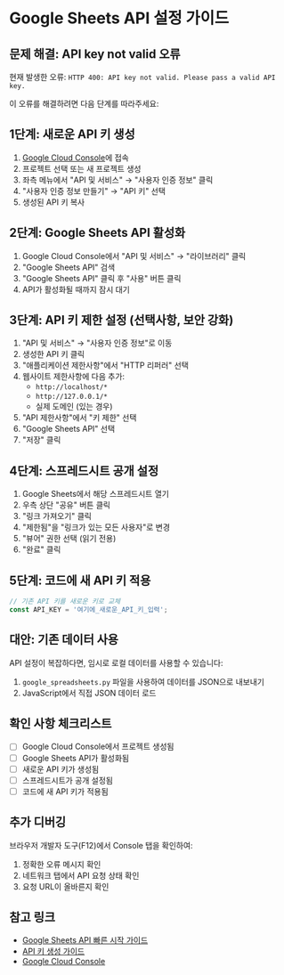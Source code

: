 # Google Sheets API 설정 가이드

## 문제 해결: API key not valid 오류

현재 발생한 오류: `HTTP 400: API key not valid. Please pass a valid API key.`

이 오류를 해결하려면 다음 단계를 따라주세요:

## 1단계: 새로운 API 키 생성

1. [Google Cloud Console](https://console.cloud.google.com/)에 접속
2. 프로젝트 선택 또는 새 프로젝트 생성
3. 좌측 메뉴에서 "API 및 서비스" → "사용자 인증 정보" 클릭
4. "사용자 인증 정보 만들기" → "API 키" 선택
5. 생성된 API 키 복사

## 2단계: Google Sheets API 활성화

1. Google Cloud Console에서 "API 및 서비스" → "라이브러리" 클릭
2. "Google Sheets API" 검색
3. "Google Sheets API" 클릭 후 "사용" 버튼 클릭
4. API가 활성화될 때까지 잠시 대기

## 3단계: API 키 제한 설정 (선택사항, 보안 강화)

1. "API 및 서비스" → "사용자 인증 정보"로 이동
2. 생성한 API 키 클릭
3. "애플리케이션 제한사항"에서 "HTTP 리퍼러" 선택
4. 웹사이트 제한사항에 다음 추가:
   - `http://localhost/*`
   - `http://127.0.0.1/*`
   - 실제 도메인 (있는 경우)
5. "API 제한사항"에서 "키 제한" 선택
6. "Google Sheets API" 선택
7. "저장" 클릭

## 4단계: 스프레드시트 공개 설정

1. Google Sheets에서 해당 스프레드시트 열기
2. 우측 상단 "공유" 버튼 클릭
3. "링크 가져오기" 클릭
4. "제한됨"을 "링크가 있는 모든 사용자"로 변경
5. "뷰어" 권한 선택 (읽기 전용)
6. "완료" 클릭

## 5단계: 코드에 새 API 키 적용

```javascript
// 기존 API 키를 새로운 키로 교체
const API_KEY = '여기에_새로운_API_키_입력';
```

## 대안: 기존 데이터 사용

API 설정이 복잡하다면, 임시로 로컬 데이터를 사용할 수 있습니다:

1. `google_spreadsheets.py` 파일을 사용하여 데이터를 JSON으로 내보내기
2. JavaScript에서 직접 JSON 데이터 로드

## 확인 사항 체크리스트

- [ ] Google Cloud Console에서 프로젝트 생성됨
- [ ] Google Sheets API가 활성화됨
- [ ] 새로운 API 키가 생성됨
- [ ] 스프레드시트가 공개 설정됨
- [ ] 코드에 새 API 키가 적용됨

## 추가 디버깅

브라우저 개발자 도구(F12)에서 Console 탭을 확인하여:
1. 정확한 오류 메시지 확인
2. 네트워크 탭에서 API 요청 상태 확인
3. 요청 URL이 올바른지 확인

## 참고 링크

- [Google Sheets API 빠른 시작 가이드](https://developers.google.com/sheets/api/quickstart/js)
- [API 키 생성 가이드](https://cloud.google.com/docs/authentication/api-keys)
- [Google Cloud Console](https://console.cloud.google.com/)